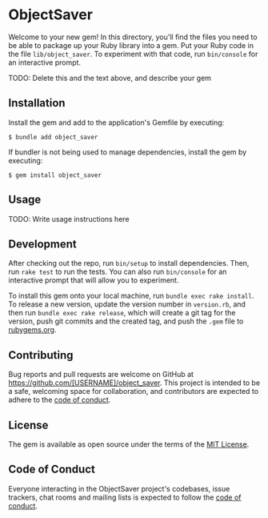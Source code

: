 # ObjectSaver

Welcome to your new gem! In this directory, you'll find the files you need to be able to package up your Ruby library into a gem. Put your Ruby code in the file `lib/object_saver`. To experiment with that code, run `bin/console` for an interactive prompt.

TODO: Delete this and the text above, and describe your gem

## Installation

Install the gem and add to the application's Gemfile by executing:

    $ bundle add object_saver

If bundler is not being used to manage dependencies, install the gem by executing:

    $ gem install object_saver

## Usage

TODO: Write usage instructions here

## Development

After checking out the repo, run `bin/setup` to install dependencies. Then, run `rake test` to run the tests. You can also run `bin/console` for an interactive prompt that will allow you to experiment.

To install this gem onto your local machine, run `bundle exec rake install`. To release a new version, update the version number in `version.rb`, and then run `bundle exec rake release`, which will create a git tag for the version, push git commits and the created tag, and push the `.gem` file to [rubygems.org](https://rubygems.org).

## Contributing

Bug reports and pull requests are welcome on GitHub at https://github.com/[USERNAME]/object_saver. This project is intended to be a safe, welcoming space for collaboration, and contributors are expected to adhere to the [code of conduct](https://github.com/[USERNAME]/object_saver/blob/master/CODE_OF_CONDUCT.md).

## License

The gem is available as open source under the terms of the [MIT License](https://opensource.org/licenses/MIT).

## Code of Conduct

Everyone interacting in the ObjectSaver project's codebases, issue trackers, chat rooms and mailing lists is expected to follow the [code of conduct](https://github.com/[USERNAME]/object_saver/blob/master/CODE_OF_CONDUCT.md).
